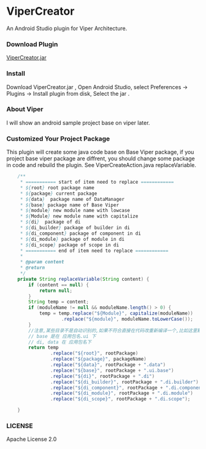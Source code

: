 # ViperCreator

An Android Studio plugin for Viper Architecture.

### Download Plugin

[ViperCreator.jar](https://github.com/ZoroRe/ViperCreator/blob/master/ViperCreator.jar)

### Install

Download ViperCreator.jar , Open Android Studio, select Preferences -> Plugins -> Install plugin from disk, Select the jar .

### About Viper

I will show an android sample project base on viper later.

### Customized Your Project Package

This plugin will create some java code base on Base Viper package, if you project base viper package are diffrent, you should change some package in code and rebuild the plugin. See ViperCreateAction.java replaceVariable.

```java
    /**
     * =========== start of item need to replace ============
     * ${root} root package name
     * ${package} current package
     * ${data}  package name of DataManager
     * ${base} package name of Base Viper
     * ${module} new module name with lowcase
     * ${Module} new module name with capitalize
     * ${di}  package of di
     * ${di_builder} package of builder in di
     * ${di_component} package of component in di
     * ${di_module} package of module in di
     * ${di_scope} package of scope in di
     * =========== end of item need to replace ============
     *
     * @param content
     * @return
     */
    private String replaceVariable(String content) {
        if (content == null) {
            return null;
        }
        String temp = content;
        if (moduleName != null && moduleName.length() > 0) {
            temp = temp.replace("${Module}", capitalize(moduleName))
                    .replace("${module}", moduleName.toLowerCase());
        }
        //注意,某些目录不是自动识别的,如果不符合直接在代码改重新编译一个,比如这里默认了
        // base 是在 应用包名.ui 下
        // di, data 在 应用包名下
        return temp
                .replace("${root}", rootPackage)
                .replace("${package}", packageName)
                .replace("${data}", rootPackage + ".data")
                .replace("${base}", rootPackage + ".ui.base")
                .replace("${di}", rootPackage + ".di")
                .replace("${di_builder}", rootPackage + ".di.builder")
                .replace("${di_component}", rootPackage + ".di.component")
                .replace("${di_module}", rootPackage + ".di.module")
                .replace("${di_scope}", rootPackage + ".di.scope");

    }
```

### LICENSE

Apache License 2.0
